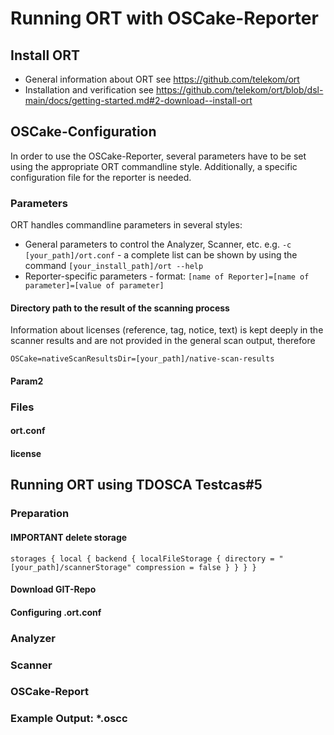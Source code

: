 # Running ORT with OSCake-Reporter

## Install ORT

* General information about ORT see https://github.com/telekom/ort
* Installation and verification see https://github.com/telekom/ort/blob/dsl-main/docs/getting-started.md#2-download--install-ort

## OSCake-Configuration
In order to use the OSCake-Reporter, several parameters have to be set using the appropriate ORT commandline style. Additionally, a specific configuration file for the reporter is needed. 

### Parameters
ORT handles commandline parameters in several styles:
* General parameters to control the Analyzer, Scanner, etc. e.g. `-c [your_path]/ort.conf` - a complete list can be shown by using the command `[your_install_path]/ort --help`
* Reporter-specific parameters - format: `[name of Reporter]=[name of parameter]=[value of parameter]`

#### Directory path to the result of the scanning process
Information about licenses (reference, tag, notice, text) is kept deeply in the scanner results and are not provided in the general scan output, therefore

`OSCake=nativeScanResultsDir=[your_path]/native-scan-results`

#### Param2

### Files

#### ort.conf

#### license

## Running ORT using TDOSCA Testcas#5

### Preparation 

#### IMPORTANT delete storage
 `storages {
      local {
        backend {
          localFileStorage {
            directory = "[your_path]/scannerStorage"
            compression = false
          }
        }
      }
	}`


#### Download GIT-Repo

#### Configuring .ort.conf

### Analyzer

### Scanner

### OSCake-Report

### Example Output: *.oscc
